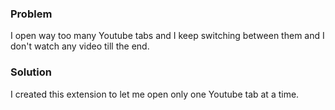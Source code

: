 ### Problem
I open way too many Youtube tabs and I keep switching between them and I don't watch any video till the end.

### Solution
I created this extension to let me open only one Youtube tab at a time.